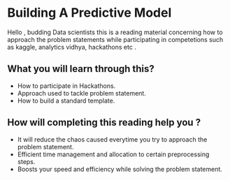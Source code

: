 # Building A Predictive Model

Hello , budding Data scientists this is a reading material concerning how to approach the problem statements while participating in competetions such as kaggle, analytics vidhya, hackathons etc .

## What you will learn through this?
- How to participate in Hackathons.
- Approach used to tackle problem statement.
- How to build a standard template.

## How will completing this reading help you ?
- It will reduce the chaos caused everytime you try to approach the problem statement.
- Efficient time management and allocation to certain preprocessing steps.
- Boosts your speed and efficiency while solving the problem statement.

